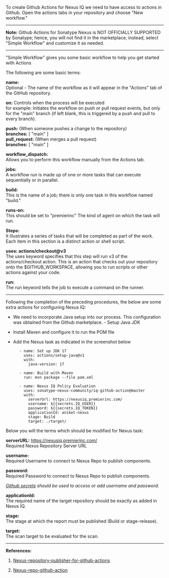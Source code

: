 
To create Github Actions for Nexus IQ we need to have access to actions in Github. Open the actions tabs in your repository and choose "New workflow."

---

**Note:** Github Actions for Sonatype Nexus is NOT OFFICIALLY SUPPORTED by Sonatype; hence, you will not find it in the marketplace; instead, select "Simple Workflow" and customize it as needed.

---

"Simple Workflow" gives you some basic workflow to help you get started with Actions

The following are some basic terms:

**name:**  
Optional - The name of the workflow as it will appear in the "Actions" tab of the GitHub repository.

**on:** Controls when the process will be executed  
for example: Initiates the workflow on push or pull request events, but only for the "main" branch (if left blank, this is triggered by a push and pull to every branch).

  **push:** (When someone pushes a change to the repository)  
  **branches:** [ "main" ]  
  **pull_request:** (When merges a pull request)  
  **branches:** [ "main" ]  

**workflow_dispatch:**  
Allows you to perform this workflow manually from the Actions tab.

**jobs:**  
A workflow run is made up of one or more tasks that can execute sequentially or in parallel.

**build:**  
This is the name of a job; there is only one task in this workflow named "build."

**runs-on:**  
This should be set to "premierinc" The kind of agent on which the task will run.

**Steps:**  
It illustrates a series of tasks that will be completed as part of the work. Each item in this section is a distinct action or shell script.

**uses: actions/checkout@v3**  
The uses keyword specifies that this step will run v3 of the actions/checkout action. This is an action that checks out your repository onto the $GITHUB_WORKSPACE, allowing you to run scripts or other actions against your code.

**run:**  
The run keyword tells the job to execute a command on the runner.

-----

Following the completion of the preceding procedures, the below are some extra actions for configuring Nexus IQ:  

- We need to incorporate Java setup into our process. This configuration was obtained from the Github marketplace. - Setup Java JDK  

- Install Maven and configure it to run the POM file  

- Add the Nexus task as indicated in the screenshot below  
 
```````
      - name: Set up JDK 17
        uses: actions/setup-java@v1
        with:
          java-version: 17
          
      - name: Build with Maven
        run: mvn package --file pom.xml
        
      - name: Nexus IQ Policy Evaluation
        uses: sonatype-nexus-community/iq-github-action@master
        with:
          serverUrl: https://nexusiq.premierinc.com/
          username: ${{secrets.IQ_USER}}
          password: ${{secrets.IQ_TOKEN}}
          applicationId: aniket-nexus
          stage: Build
          target: ./target/
```````

Below you will the terms which should be modified for Nexus task:


**serverURL:** https://nexusiq.premierinc.com/  
Required Nexus Repository Server URL

**username:**  
Required Username to connect to Nexus Repo to publish components.

**password:**  
Required Password to connect to Nexus Repo to publish components.  

_[Github secrets](https://docs.github.com/en/actions/security-guides/encrypted-secrets#creating-encrypted-secrets-for-a-repository) should be used to access or add username and password._

**applicationId:**  
The required name of the target repository should be exactly as added in Nexus IQ.

**stage:**  
The stage at which the report must be published (Build or stage-release).

**target:**  
The scan target to be evaluated for the scan.

-----

**References:**
 
1. [Nexus-repository-publisher-for-github-actions](https://github.com/marketplace/actions/nexus-repository-publisher-for-github-actions) 

2. [Nexus-repo-github-action](https://github.com/sonatype-nexus-community/nexus-repo-github-action) 
